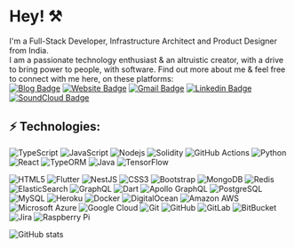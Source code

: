 <h1> Hey! ⚒</h1>


I'm a Full-Stack Developer, Infrastructure Architect and Product Designer from India.
<br/>
I am a passionate technology enthusiast & an altruistic creator, with a drive to bring power to people, with software. Find out more about me & feel free to connect with me here, on these platforms:
<br/>
[![Blog Badge](https://img.shields.io/badge/-Ankit's_Blog-grey?style=flat-square&logo=Blogger&logoColor=white&link=https://blog.ankitsanghvi.live/)](https://blog.ankitsanghvi.in/)
[![Website Badge](https://img.shields.io/badge/-Ankit's_Portfolio-black?style=flat-square&logo=Wordpress&logoColor=white&link=https://ankitsanghvi.live/)](https://ankitsanghvi.in/)
[![Gmail Badge](https://img.shields.io/badge/-ankit.sanghavi87@gmail.com-c14438?style=flat-square&logo=Gmail&logoColor=white&link=mailto:ankit.sanghavi87@gmail.com)](mailto:ankit.sanghavi87@gmail.com)
[![Linkedin Badge](https://img.shields.io/badge/-ankitsanghvi-blue?style=flat-square&logo=Linkedin&logoColor=white&link=https://www.linkedin.com/in/ankit-sanghvi-99237b1a0/)](https://www.linkedin.com/in/ankit-sanghvi-99237b1a0/)
[![SoundCloud Badge](https://img.shields.io/badge/-ankitsanghvi-orange?style=flat-square&logo=Soundcloud&logoColor=white&link=https://soundcloud.com/ankit-sanghvi-127996264/)](https://soundcloud.com/ankit-sanghvi-127996264/)

<!-- [![Ankit's GitHub activity graph](https://activity-graph.herokuapp.com/graph?username=crew-guy&theme=xcode)](https://git.io/crew-guy) -->

## ⚡ Technologies:

![TypeScript](https://img.shields.io/badge/-TypeScript-007ACC?style=flat-square&logo=typescript&logoColor=white)
![JavaScript](https://img.shields.io/badge/-JavaScript-black?style=flat-square&logo=javascript)
![Nodejs](https://img.shields.io/badge/-Nodejs-black?style=flat-square&logo=Node.js)
![Solidity](https://img.shields.io/badge/-Solidity-black?style=flat-square&logo=Solidity)
![GitHub Actions](https://img.shields.io/badge/-Github_Actions-2088FF?style=flat-square&logo=github-actions&logoColor=white)
![Python](https://img.shields.io/badge/-Python-black?style=flat-square&logo=Python)
![React](https://img.shields.io/badge/-React-45b8d8?style=flat-square&logo=react&logoColor=white)
![TypeORM](https://img.shields.io/badge/-TypeORM-red?style=flat-square&logo=TypeORM)
![Java](https://img.shields.io/badge/-java-E34A86?style=flat-square&logo=java)
![TensorFlow](https://img.shields.io/badge/-Tensorflow-C51A4A?style=flat-square&logo=Tensorflow)
<!-- ![C++](https://img.shields.io/badge/-C++-00599C?style=flat-square&logo=c) -->
![HTML5](https://img.shields.io/badge/-HTML5-E34F26?style=flat-square&logo=html5&logoColor=white)
![Flutter](https://img.shields.io/badge/-Flutter-black?style=flat-square&logo=flutter)
![NestJS](https://img.shields.io/badge/-NestJs-ea2845?style=flat-square&logo=nestjs&logoColor=white)
![CSS3](https://img.shields.io/badge/-CSS3-1572B6?style=flat-square&logo=css3)
![Bootstrap](https://img.shields.io/badge/-Bootstrap-563D7C?style=flat-square&logo=bootstrap)
![MongoDB](https://img.shields.io/badge/-MongoDB-black?style=flat-square&logo=mongodb)
![Redis](https://img.shields.io/badge/-Redis-black?style=flat-square&logo=Redis)
![ElasticSearch](https://img.shields.io/badge/-ElasticSearch-005571?style=flat-square&logo=elasticsearch)
![GraphQL](https://img.shields.io/badge/-GraphQL-E10098?style=flat-square&logo=graphql)
![Dart](https://img.shields.io/badge/-Dart-black?style=flat-square&logo=dart)
![Apollo GraphQL](https://img.shields.io/badge/-Apollo%20GraphQL-311C87?style=flat-square&logo=apollo-graphql)
![PostgreSQL](https://img.shields.io/badge/-PostgreSQL-336791?style=flat-square&logo=postgresql)
![MySQL](https://img.shields.io/badge/-MySQL-black?style=flat-square&logo=mysql)
![Heroku](https://img.shields.io/badge/-Heroku-430098?style=flat-square&logo=heroku)
![Docker](https://img.shields.io/badge/-Docker-46a2f1?style=flat-square&logo=docker&logoColor=white)
![DigitalOcean](https://img.shields.io/badge/-Digital%20Ocean-darkblue?style=flat-square&logo=digitalocean)
![Amazon AWS](https://img.shields.io/badge/Amazon%20AWS-232F3E?style=flat-square&logo=amazon-aws)
![Microsoft Azure](https://img.shields.io/badge/Microsoft%20Azure-232F7E?style=flat-square&logo=microsoft-azure)
![Google Cloud](https://img.shields.io/badge/Google%20Cloud-black?style=flat-square&logo=google-cloud)
![Git](https://img.shields.io/badge/-Git-black?style=flat-square&logo=git)
![GitHub](https://img.shields.io/badge/-GitHub-181717?style=flat-square&logo=github)
![GitLab](https://img.shields.io/badge/-GitLab-FCA121?style=flat-square&logo=gitlab)
![BitBucket](https://img.shields.io/badge/-BitBucket-darkblue?style=flat-square&logo=bitbucket)
![Jira](https://img.shields.io/badge/-Jira-2088FF?style=flat-square&logo=jira&logoColor=white)
![Raspberry Pi](https://img.shields.io/badge/-Raspberry%20Pi-C51A4A?style=flat-square&logo=Raspberry-Pi)

<div>
  <span>
    <img src="https://github-readme-stats.vercel.app/api?username=crew-guy&count_private=true&show_icons=true&include_all_commits=true" alt="GitHub stats"/>
  </span>
  <span>
<!--     <img src="https://github-readme-stats.vercel.app/api/top-langs/?username=crew-guy&hide=TeX&layout=compact" alt="Top Langs"/> -->
  </span>
</div>

<!-- ![Top Langs](https://github-readme-stats.vercel.app/api/top-langs/?username=crew-guy&hide=TeX&layout=compact) -->

<!-- ![Visitor Badge](https://visitor-badge.laobi.icu/badge?page_id=kaiwalyakopakar.crew-guy) -->
